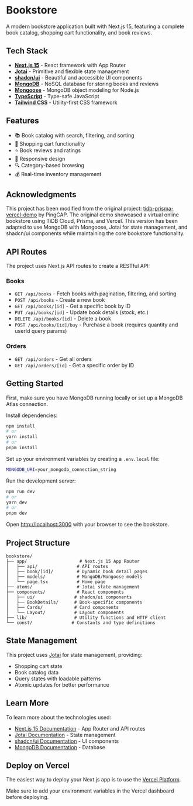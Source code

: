 # Bookstore

A modern bookstore application built with Next.js 15, featuring a complete book catalog, shopping cart functionality, and book reviews.

## Tech Stack

- **[Next.js 15](https://nextjs.org)** - React framework with App Router
- **[Jotai](https://jotai.org)** - Primitive and flexible state management
- **[shadcn/ui](https://ui.shadcn.com)** - Beautiful and accessible UI components
- **[MongoDB](https://mongodb.com)** - NoSQL database for storing books and reviews
- **[Mongoose](https://mongoosejs.com)** - MongoDB object modeling for Node.js
- **[TypeScript](https://typescriptlang.org)** - Type-safe JavaScript
- **[Tailwind CSS](https://tailwindcss.com)** - Utility-first CSS framework

## Features

- 📚 Book catalog with search, filtering, and sorting
- 🛒 Shopping cart functionality
- ⭐ Book reviews and ratings
- 📱 Responsive design
- 🔍 Category-based browsing
- 💰 Real-time inventory management

## Acknowledgments

This project has been modified from the original project: [tidb-prisma-vercel-demo](https://github.com/pingcap/tidb-prisma-vercel-demo) by PingCAP. The original demo showcased a virtual online bookstore using TiDB Cloud, Prisma, and Vercel. This version has been adapted to use MongoDB with Mongoose, Jotai for state management, and shadcn/ui components while maintaining the core bookstore functionality.

## API Routes

The project uses Next.js API routes to create a RESTful API:

### Books
- `GET /api/books` - Fetch books with pagination, filtering, and sorting
- `POST /api/books` - Create a new book
- `GET /api/books/[id]` - Get a specific book by ID
- `PUT /api/books/[id]` - Update book details (stock, etc.)
- `DELETE /api/books/[id]` - Delete a book
- `POST /api/books/[id]/buy` - Purchase a book (requires quantity and userId query params)

### Orders
- `GET /api/orders` - Get all orders
- `GET /api/orders/[id]` - Get a specific order by ID

## Getting Started

First, make sure you have MongoDB running locally or set up a MongoDB Atlas connection.

Install dependencies:

```bash
npm install
# or
yarn install
# or
pnpm install
```

Set up your environment variables by creating a `.env.local` file:

```bash
MONGODB_URI=your_mongodb_connection_string
```

Run the development server:

```bash
npm run dev
# or
yarn dev
# or
pnpm dev
```

Open [http://localhost:3000](http://localhost:3000) with your browser to see the bookstore.

## Project Structure

```
bookstore/
├── app/                    # Next.js 15 App Router
│   ├── api/               # API routes
│   ├── book/[id]/         # Dynamic book detail pages
│   ├── models/            # MongoDB/Mongoose models
│   └── page.tsx           # Home page
├── atoms/                 # Jotai state management
├── components/            # React components
│   ├── ui/               # shadcn/ui components
│   ├── BookDetails/      # Book-specific components
│   ├── Cards/            # Card components
│   └── Layout/           # Layout components
├── lib/                  # Utility functions and HTTP client
└── const/               # Constants and type definitions
```

## State Management

This project uses [Jotai](https://jotai.org) for state management, providing:

- Shopping cart state
- Book catalog data
- Query states with loadable patterns
- Atomic updates for better performance

## Learn More

To learn more about the technologies used:

- [Next.js 15 Documentation](https://nextjs.org/docs) - App Router and API routes
- [Jotai Documentation](https://jotai.org/docs/introduction) - State management
- [shadcn/ui Documentation](https://ui.shadcn.com) - UI components
- [MongoDB Documentation](https://docs.mongodb.com) - Database

## Deploy on Vercel

The easiest way to deploy your Next.js app is to use the [Vercel Platform](https://vercel.com/new?utm_medium=default-template&filter=next.js&utm_source=create-next-app&utm_campaign=create-next-app-readme).

Make sure to add your environment variables in the Vercel dashboard before deploying.
